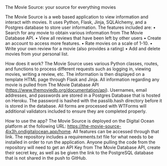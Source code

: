 The Movie Source: your source for everything movies

The Movie Source is a web based application to view information and interact with movies. It uses Python, Flask, Jinja, SQLAlchemy, and a Postgres database to store user information. The features included are:
•	Search for any movie to obtain various information from The Movie Database API.
•	View all reviews that have been left by other users
•	Create an account to access more features.
•	Rate movies on a scale of 1-10.
•	Write your own review for a movie (also provides a rating)
•	Add and delete movies from your personal list.

How does it work?
The Movie Source uses various Python classes, routes, and functions to process different requests such as logging in, viewing movies, writing a review, etc. The information is then displayed on a template HTML page through Flask and Jinja. All information regarding any movie is pulled from The Movie Database API (https://www.themoviedb.org/documentation/api). Usernames, email addresses, and passwords are stored in a Postgres Database that is hosted on Heroku. The password is hashed with the passlib.hash directory before it is stored in the database. All forms are processed with WTForms will additional validators included to ensure they are completed properly.

How to use the app?
The Movie Source is deployed on the Digital Ocean platform at the following URL: https://the-movie-source-4ix3h.ondigitalocean.app/home. All features can be accessed through that link. The repository includes a requirements.txt file for what needs to be installed in order to run the application. Anyone pulling the code from the repository will need to get an API Key from The Movie Database API, create their secret key, as well as be given the link to the PostgreSQL database that is not shared in the push to GitHub.
